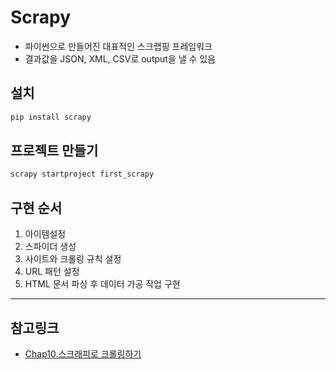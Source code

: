 # Scrapy
- 파이썬으로 만들어진 대표적인 스크랩핑 프레임워크
- 결과값을 JSON, XML, CSV로 output을 낼 수 있음

## 설치
```python
pip install scrapy
```

## 프로젝트 만들기
```python
scrapy startproject first_scrapy
```

## 구현 순서
1. 아이템설정
2. 스파이더 생성
3. 사이트와 크롤링 규칙 설정
4. URL 패턴 설정
5. HTML 문서 파싱 후 데이터 가공 작업 구현

---
## 참고링크
- [Chap10.스크래피로 크롤링하기](https://appear.github.io/2017/11/27/Python/python-10/)